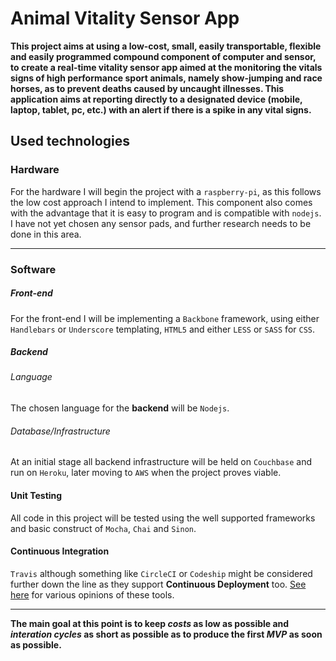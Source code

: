 # Animal Vitality Sensor App

__This project aims at using a low-cost, small, easily transportable, flexible and easily programmed compound component of computer and sensor, to create a real-time vitality sensor app aimed at the monitoring the vitals signs of high performance sport animals, namely show-jumping and race horses, as to prevent deaths caused by uncaught illnesses. This application aims at reporting directly to a designated device (mobile, laptop, tablet, pc, etc.) with an alert if there is a spike in any vital signs.__

## Used technologies

### Hardware

For the hardware I will begin the project with a `raspberry-pi`, as this follows the low cost approach I intend to implement. This component also comes with the advantage that it is easy to program and is compatible with `nodejs`. I have not yet chosen any sensor pads, and further research needs to be done in this area. 

___

### Software
 
##### Front-end

For the front-end I will be implementing a `Backbone` framework, using either `Handlebars` or `Underscore` templating, `HTML5` and either `LESS` or `SASS` for `CSS`. 

##### Backend

###### Language

The chosen language for the __backend__ will be `Nodejs`.

###### Database/Infrastructure

At an initial stage all backend infrastructure will be held on `Couchbase` and run on `Heroku`, later moving to `AWS` when the project proves viable.

#### Unit Testing

All code in this project will be tested using the well supported frameworks and basic construct of `Mocha`, `Chai` and `Sinon`.

#### Continuous Integration

`Travis` although something like `CircleCI` or `Codeship` might be considered further down the line as they support __Continuous Deployment__ too. [See here](http://www.quora.com/What-is-the-difference-between-Bamboo-CircleCI-CIsimple-Ship-io-Codeship-Jenkins-Hudson-Semaphoreapp-Shippable-Solano-CI-TravisCI-and-Wercker?share=1) for various opinions of these tools.

___

__The main goal at this point is to keep *costs* as low as possible and *interation cycles* as short as possible as to produce the first *MVP* as soon as possible.__